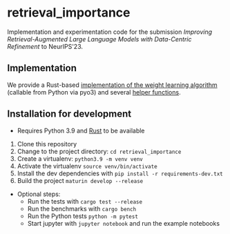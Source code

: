 # retrieval_importance

Implementation and experimentation code for the submission _Improving Retrieval-Augmented Large Language Models with Data-Centric Refinement_ to NeurIPS'23.

## Implementation

We provide a Rust-based [implementation of the weight learning algorithm](https://github.com/anon756/retrieval_importance/blob/main/src/lib.rs) (callable from Python via pyo3) and several [helper functions](https://github.com/anon756/retrieval_importance/blob/main/python/retrieval_importance/utils.py). 

## Installation for development

 * Requires Python 3.9 and [Rust](https://www.rust-lang.org/tools/install) to be available
 
 1. Clone this repository
 1. Change to the project directory: `cd retrieval_importance`
 1. Create a virtualenv: `python3.9 -m venv venv`
 1. Activate the virtualenv `source venv/bin/activate`
 1. Install the dev dependencies with `pip install -r requirements-dev.txt`
 1. Build the project `maturin develop --release`
 
 * Optional steps:
    * Run the tests with `cargo test --release`
    * Run the benchmarks with `cargo bench`
    * Run the Python tests `python -m pytest`
    * Start jupyter with `jupyter notebook` and run the example notebooks
